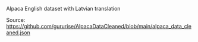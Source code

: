 Alpaca English dataset with Latvian translation

Source: https://github.com/gururise/AlpacaDataCleaned/blob/main/alpaca_data_cleaned.json
